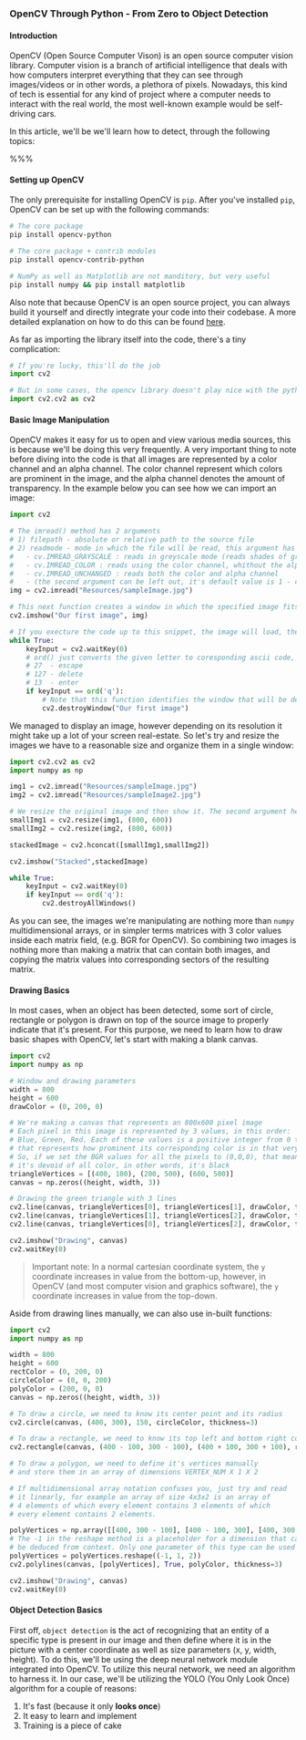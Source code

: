 ### OpenCV Through Python - From Zero to Object Detection



#### Introduction

OpenCV (Open Source Computer Vison) is an open source computer vision library. Computer vision is a branch of artificial intelligence that deals with how computers interpret everything that they can see through images/videos or in other words, a plethora of pixels. Nowadays, this kind of tech is essential for any kind of project where a computer needs to interact with the real world, the most well-known example would be self-driving cars. 

In this article, we'll be we'll learn how to detect, through the following topics:

%%%



#### Setting up OpenCV

The only prerequisite for installing OpenCV is `pip`. After you've installed `pip`, OpenCV can be set up with the following commands:

```bash
# The core package
pip install opencv-python

# The core package + contrib modules
pip install opencv-contrib-python

# NumPy as well as Matplotlib are not manditory, but very useful
pip install numpy && pip install matplotlib
```

Also note that because OpenCV is an  open source project, you can always build it yourself and directly integrate your code into their codebase. A more detailed explanation on how to do this can be found [here](https://docs.opencv.org/4.3.0/da/df6/tutorial_py_table_of_contents_setup.html).

As far as importing the library itself into the code, there's a tiny complication:

```python
# If you're lucky, this'll do the job
import cv2

# But in some cases, the opencv library doesn't play nice with the python execition architercuture, and just outright doesn't register the cv2 module as imported. This problem can be solved with substituting the former import with the following:
import cv2.cv2 as cv2
```



#### Basic Image Manipulation

OpenCV makes it easy for us to open and view various media sources, this is because we'll be doing this very frequently. A very important thing to note before diving into the code is that all images are represented by a color channel and an alpha channel. The color channel represent which colors are prominent in the image, and the alpha channel denotes the amount of transparency. In the example below you can see how we can import an image:

```python
import cv2

# The imread() method has 2 arguments
# 1) filepath - absolute or relative path to the source file
# 2) readmode - mode in which the file will be read, this argument has 3 potential values:
#	- cv.IMREAD_GRAYSCALE : reads in greyscale mode (reads shades of gray, not color)
#	- cv.IMREAD_COLOR : reads using the color channel, whithout the alpha channel
#	- cv.IMREAD_UNCHANGED : reads both the color and alpha channel
#	- (the second argument can be left out, it's default value is 1 - cv.IMREAD_COLOR)
img = cv2.imread("Resources/sampleImage.jpg")

# This next function creates a window in which the specified image fits.
cv2.imshow("Our first image", img)

# If you execture the code up to this snippet, the image will load, the window will appear... but then immediatelly dissappear. Because of this we need to prevent the program from terminating by waiting for keyboard input, and process the input until we get the kill command. 
while True:
    keyInput = cv2.waitKey(0)
    # ord() just converts the given letter to coresponding ascii code, useful ascii codes to remember are: 
    # 27  - escape
    # 127 - delete
    # 13  - enter
    if keyInput == ord('q'):
        # Note that this function identifies the window that will be deleted by its name, not the variable 	it's stored in.
        cv2.destroyWindow("Our first image")
```



We managed to display an image, however depending on its resolution it might take up a lot of your screen real-estate. So let's try and resize the images we have to a reasonable size and organize them in a single window:

```python
import cv2.cv2 as cv2
import numpy as np

img1 = cv2.imread("Resources/sampleImage.jpg")
img2 = cv2.imread("Resources/sampleImage2.jpg")

# We resize the original image and then show it. The second argument here is the shape of a numpy array's shape value, which denotes it's width and height (more on this later).
smallImg1 = cv2.resize(img1, (800, 600))
smallImg2 = cv2.resize(img2, (800, 600))

stackedImage = cv2.hconcat([smallImg1,smallImg2])

cv2.imshow("Stacked",stackedImage)

while True:
    keyInput = cv2.waitKey(0)
    if keyInput == ord('q'):
        cv2.destroyAllWindows()

```



As you can see, the images we're manipulating are nothing more than `numpy` multidimensional arrays, or in simpler terms matrices with 3 color values inside each matrix field, (e.g. BGR for OpenCV). So combining two images is nothing more than making a matrix that can contain both images, and copying the matrix values into corresponding sectors of the resulting matrix. 



#### Drawing Basics

In most cases, when an object has been detected, some sort of circle, rectangle or polygon is drawn on top of the source image to properly indicate that it's present. For this purpose, we need to learn how to draw basic shapes with OpenCV, let's start with making a blank canvas.

```python
import cv2
import numpy as np

# Window and drawing parameters
width = 800
height = 600
drawColor = (0, 200, 0)

# We're making a canvas that represents an 800x600 pixel image
# Each pixel in this image is represented by 3 values, in this order:
# Blue, Green, Red. Each of these values is a positive integer from 0 to 255
# that represents how prominent its corresponding color is in that very pixel.
# So, if we set the BGR values for all the pixels to (0,0,0), that means that
# it's devoid of all color, in other words, it's black
triangleVertices = [(400, 100), (200, 500), (600, 500)]
canvas = np.zeros((height, width, 3))

# Drawing the green triangle with 3 lines
cv2.line(canvas, triangleVertices[0], triangleVertices[1], drawColor, thickness=3)
cv2.line(canvas, triangleVertices[1], triangleVertices[2], drawColor, thickness=3)
cv2.line(canvas, triangleVertices[0], triangleVertices[2], drawColor, thickness=3)

cv2.imshow("Drawing", canvas)
cv2.waitKey(0)
```

> Important note: In a normal cartesian coordinate system, the `y` coordinate increases in value from the bottom-up, however, in OpenCV (and most computer vision and graphics software), the `y` coordinate increases in value from the top-down.



Aside from drawing lines manually, we can also use in-built functions:

```python
import cv2
import numpy as np

width = 800
height = 600
rectColor = (0, 200, 0)
circleColor = (0, 0, 200)
polyColor = (200, 0, 0)
canvas = np.zeros((height, width, 3))

# To draw a circle, we need to know its center point and its radius
cv2.circle(canvas, (400, 300), 150, circleColor, thickness=3)

# To draw a rectangle, we need to know its top left and bottom right corner
cv2.rectangle(canvas, (400 - 100, 300 - 100), (400 + 100, 300 + 100), rectColor, thickness=3)

# To draw a polygon, we need to define it's vertices manually
# and store them in an array of dimensions VERTEX_NUM X 1 X 2

# If multidimensional array notation confuses you, just try and read
# it linearly, for example an array of size 4x3x2 is an array of
# 4 elements of which every element contains 3 elements of which
# every element contains 2 elements.

polyVertices = np.array([[400, 300 - 100], [400 - 100, 300], [400, 300 + 100], [400 + 100, 300]], np.int32)
# The -1 in the reshape method is a placeholder for a dimension that can
# be deduced from context. Only one parameter of this type can be used at a time
polyVertices = polyVertices.reshape((-1, 1, 2))
cv2.polylines(canvas, [polyVertices], True, polyColor, thickness=3)

cv2.imshow("Drawing", canvas)
cv2.waitKey(0)

```



#### Object Detection Basics

First off, `object detection` is the act of recognizing that an entity of a specific type is present in our image and then define where it is in the picture with a center coordinate as well as size parameters (x, y, width, height). To do this, we'll be using the deep neural network module integrated into OpenCV. To utilize this neural network, we need an algorithm to harness it. In our case, we'll be utilizing the YOLO (You Only Look Once) algorithm for a couple of reasons:

1. It's fast (because it only **looks once**)
2. It easy to learn and implement
3. Training is a piece of cake